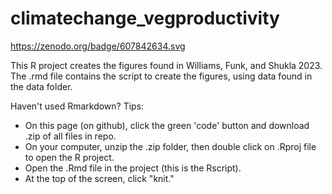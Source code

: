 # climatechange_vegproductivity

https://zenodo.org/badge/607842634.svg

This R project creates the figures found in Williams, Funk, and Shukla 2023. The .rmd file contains the script to create the figures, using data found in the data folder. 

Haven't used Rmarkdown? Tips:
- On this page (on github), click the green 'code' button and download .zip of all files in repo.
- On your computer, unzip the .zip folder, then double click on .Rproj file to open the R project. 
- Open the .Rmd file in the project (this is the Rscript).
- At the top of the screen, click "knit."
